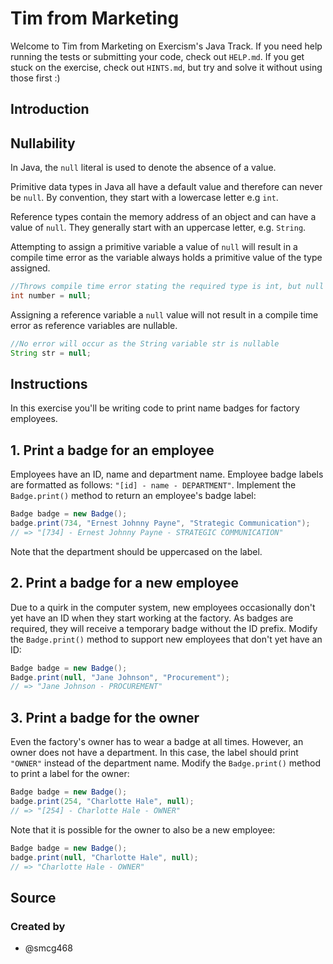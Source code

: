 # Tim from Marketing

Welcome to Tim from Marketing on Exercism's Java Track.
If you need help running the tests or submitting your code, check out `HELP.md`.
If you get stuck on the exercise, check out `HINTS.md`, but try and solve it without using those first :)

## Introduction

## Nullability

In Java, the `null` literal is used to denote the absence of a value.

Primitive data types in Java all have a default value and therefore can never be `null`.
By convention, they start with a lowercase letter e.g `int`.

Reference types contain the memory address of an object and can have a value of `null`.
They generally start with an uppercase letter, e.g. `String`.

Attempting to assign a primitive variable a value of `null` will result in a compile time error as the variable always holds a primitive value of the type assigned.

```java
//Throws compile time error stating the required type is int, but null was provided
int number = null;
```

Assigning a reference variable a `null` value will not result in a compile time error as reference variables are nullable.

```java
//No error will occur as the String variable str is nullable
String str = null;
```

## Instructions

In this exercise you'll be writing code to print name badges for factory employees.

## 1. Print a badge for an employee

Employees have an ID, name and department name. Employee badge labels are formatted as follows: `"[id] - name - DEPARTMENT"`.
Implement the `Badge.print()` method to return an employee's badge label:

```java
Badge badge = new Badge();
badge.print(734, "Ernest Johnny Payne", "Strategic Communication");
// => "[734] - Ernest Johnny Payne - STRATEGIC COMMUNICATION"
```

Note that the department should be uppercased on the label.

## 2. Print a badge for a new employee

Due to a quirk in the computer system, new employees occasionally don't yet have an ID when they start working at the factory.
As badges are required, they will receive a temporary badge without the ID prefix. Modify the `Badge.print()` method to support new employees that don't yet have an ID:

```java
Badge badge = new Badge();
Badge.print(null, "Jane Johnson", "Procurement");
// => "Jane Johnson - PROCUREMENT"
```

## 3. Print a badge for the owner

Even the factory's owner has to wear a badge at all times.
However, an owner does not have a department. In this case, the label should print `"OWNER"` instead of the department name.
Modify the `Badge.print()` method to print a label for the owner:

```java
Badge badge = new Badge();
badge.print(254, "Charlotte Hale", null);
// => "[254] - Charlotte Hale - OWNER"
```

Note that it is possible for the owner to also be a new employee:

```java
Badge badge = new Badge();
badge.print(null, "Charlotte Hale", null);
// => "Charlotte Hale - OWNER"
```

## Source

### Created by

- @smcg468